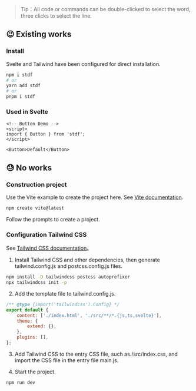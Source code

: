 > Tip：All code or commands can be double-clicked to select the word, three clicks to select the line.

## 😉 Existing works

### Install

Svelte and Tailwind have been configured for direct installation.

```bash
npm i stdf
# or
yarn add stdf
# or
pnpm i stdf
```

### Used in Svelte

```svelte
<!-- Button Demo -->
<script>
import { Button } from 'stdf';
</script>

<Button>Default</Button>
```

## 😓 No works

### Construction project

Use the Vite example to create the project here. See [Vite documentation](https://vitejs.dev/guide/#scaffolding-your-first-vite-project).

```sh
npm create vite@latest
```

Follow the prompts to create a project.

### Configuration Tailwind CSS

See [Tailwind CSS documentation](https://tailwindcss.com/docs/guides/vite)。

1. Install Tailwind CSS and other dependencies, then generate tailwind.config.js and postcss.config.js files.

```sh
npm install -D tailwindcss postcss autoprefixer
npx tailwindcss init -p
```

2. Add the template file to tailwind.config.js.

```javascript
/** @type {import('tailwindcss').Config} */
export default {
    content: ['./index.html', './src/**/*.{js,ts,svelte}'],
    theme: {
        extend: {},
    },
    plugins: [],
};
```

3. Add Tailwind CSS to the entry CSS file, such as./src/index.css, and import the CSS file in the entry file main.js.

4. Start the project.

```sh
npm run dev
```
